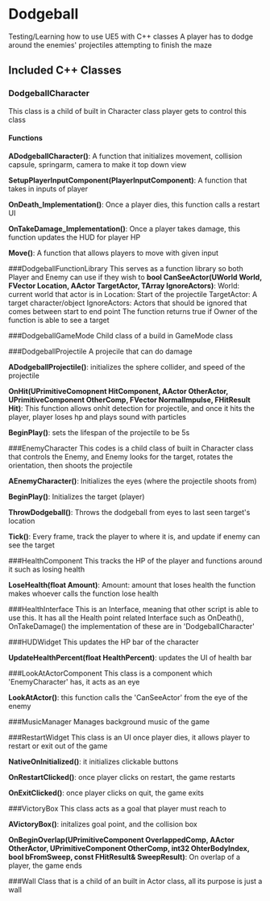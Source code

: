 # Dodgeball

Testing/Learning how to use UE5 with C++ classes
A player has to dodge around the enemies' projectiles attempting to finish the maze

## Included C++ Classes

### DodgeballCharacter
This class is a child of built in Character class player gets to control this class
#### Functions
**ADodgeballCharacter()**: A function that initializes movement, collision capsule, springarm, camera to make it top down view

**SetupPlayerInputComponent(PlayerInputComponent)**: A function that takes in inputs of player

**OnDeath_Implementation()**: Once a player dies, this function calls a restart UI

**OnTakeDamage_Implementation()**: Once a player takes damage, this function updates the HUD for player HP

**Move()**: A function that allows players to move with given input

###DodgeballFunctionLibrary
This serves as a function library so both Player and Enemy can use if they wish to
**bool CanSeeActor(UWorld World, FVector Location, AActor TargetActor, TArray<AActor>  IgnoreActors)**:
  World: current world that actor is in
  Location: Start of the projectile
  TargetActor: A target character/object
  IgnoreActors: Actors that should be ignored that comes between start to end point
  The function returns true if Owner of the function is able to see a target
  
###DodgeballGameMode
Child class of a build in GameMode class

###DodgeballProjectile
A projecile that can do damage

**ADodgeballProjectile()**: initializes the sphere collider, and speed of the projectile

**OnHit(UPrimitiveComopnent HitComponent, AActor OtherActor, UPrimitiveComponent OtherComp, FVector NormalImpulse, FHitResult Hit)**: This function allows onhit detection for projectile, and once it hits the player, player loses hp and plays sound with particles

**BeginPlay()**: sets the lifespan of the projectile to be 5s

###EnemyCharacter
This codes is a child class of built in Character class that controls the Enemy, and Enemy looks for the target, rotates the orientation, then shoots the projectile

**AEnemyCharacter()**: Initializes the eyes (where the projectile shoots from)

**BeginPlay()**: Initializes the target (player)

**ThrowDodgeball()**: Throws the dodgeball from eyes to last seen target's location

**Tick()**: Every frame, track the player to where it is, and update if enemy can see the target

###HealthComponent
This tracks the HP of the player and functions around it such as losing health

**LoseHealth(float Amount)**:
  Amount: amount that loses health
  the function makes whoever calls the function lose health

###HealthInterface
This is an Interface, meaning that other script is able to use this. 
It has all the Health point related Interface such as OnDeath(), OnTakeDamage() the implementation of these are in 'DodgeballCharacter'

###HUDWidget
This updates the HP bar of the character

**UpdateHealthPercent(float HealthPercent)**: updates the UI of health bar

###LookAtActorComponent
This class is a component which 'EnemyCharacter' has, it acts as an eye

**LookAtActor()**: this function calls the 'CanSeeActor' from the eye of the enemy

###MusicManager
Manages background music of the game

###RestartWidget
This class is an UI once player dies, it allows player to restart or exit out of the game

**NativeOnInitialized()**: it initializes clickable buttons 

**OnRestartClicked()**: once player clicks on restart, the game restarts

**OnExitClicked()**: once player clicks on quit, the game exits

###VictoryBox
This class acts as a goal that player must reach to

**AVictoryBox()**: initalizes goal point, and the collision box

**OnBeginOverlap(UPrimitiveComponent OverlappedComp, AActor OtherActor, UPrimitiveComponent OtherComp, int32 OhterBodyIndex, bool bFromSweep, const FHitResult& SweepResult)**:
  On overlap of a player, the game ends

###Wall
Class that is a child of an built in Actor class, all its purpose is just a wall

